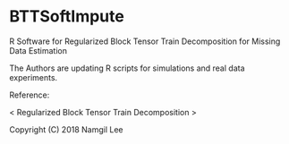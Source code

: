 # BTTSoftImpute
R Software for Regularized Block Tensor Train Decomposition for Missing Data Estimation

The Authors are updating R scripts for simulations and real data experiments.

Reference:



< Regularized Block Tensor Train Decomposition >

Copyright (C) 2018 Namgil Lee
